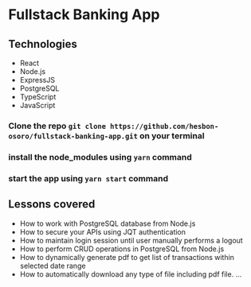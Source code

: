 # Fullstack Banking App

## Technologies

- React
- Node.js
- ExpressJS
- PostgreSQL
- TypeScript
- JavaScript

### Clone the repo `git clone https://github.com/hesbon-osoro/fullstack-banking-app.git` on your terminal

### install the node_modules using `yarn` command

### start the app using `yarn start` command

## Lessons covered

- How to work with PostgreSQL database from Node.js
- How to secure your APIs using JQT authentication
- How to maintain login session until user manually performs a logout
- How to perform CRUD operations in PostgreSQL from Node.js
- How to dynamically generate pdf to get list of transactions within selected date range
- How to automatically download any type of file including pdf file. ...
